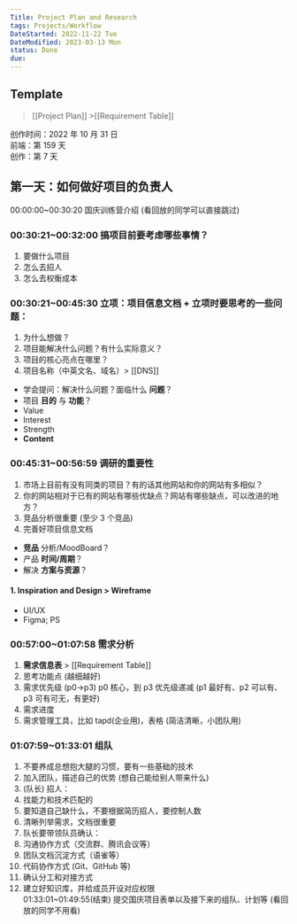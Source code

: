 ```yaml
---
Title: Project Plan and Research
tags: Projects/Workflow
DateStarted: 2022-11-22 Tue
DateModified: 2023-03-13 Mon
status: Done
due:
---
```


## Template

> [[Project Plan]] >[[Requirement Table]]

创作时间：2022 年 10 月 31 日  
前端：第 159 天  
创作：第 7 天

## **第一天：如何做好项目的负责人**

00:00:00~00:30:20 国庆训练营介绍 (看回放的同学可以直接跳过)

### 00:30:21~00:32:00 搞项目前要考虑哪些事情？

1. 要做什么项目
2. 怎么去招人
3. 怎么去权衡成本

### 00:30:21~00:45:30 立项：项目信息文档 + 立项时要思考的一些问题：

1. 为什么想做？
2. 项目能解决什么问题？有什么实际意义？
3. 项目的核心亮点在哪里？
4. 项目名称（中英文名、域名）> [[DNS]]

- 学会提问：解决什么问题？面临什么 **问题**？
- 项目 **目的** 与 **功能**？
- Value
- Interest
- Strength
- **Content**

### 00:45:31~00:56:59 调研的重要性

1. 市场上目前有没有同类的项目？有的话其他网站和你的网站有多相似？
2. 你的网站相对于已有的网站有哪些优缺点？网站有哪些缺点，可以改进的地方？
3. 竞品分析很重要 (至少 3 个竞品)
4. 完善好项目信息文档

- **竞品** 分析/MoodBoard？
- 产品 **时间/周期**？
- 解决 **方案与资源**？

#### 1. Inspiration and Design > Wireframe

- UI/UX
- Figma; PS

### 00:57:00~01:07:58 需求分析

1. **需求信息表** > [[Requirement Table]]
2. 思考功能点 (越细越好)
3. 需求优先级 (p0->p3) p0 核心，到 p3 优先级递减 (p1 最好有、p2 可以有、p3 可有可无，有更好)
4. 需求进度
5. 需求管理工具，比如 tapd(企业用)，表格 (简洁清晰，小团队用)

### 01:07:59~01:33:01 组队

1. 不要养成总想抱大腿的习惯，要有一些基础的技术
2. 加入团队，描述自己的优势 (想自己能给别人带来什么)
3. (队长) 招人：
4. 找能力和技术匹配的
5. 要知道自己缺什么，不要根据简历招人，要控制人数
6. 清晰列举需求，文档很重要
7. 队长要带领队员确认：
8. 沟通协作方式（交流群、腾讯会议等）
9. 团队文档沉淀方式（语雀等）
10. 代码协作方式 (Git、GitHub 等)
11. 确认分工和对接方式
12. 建立好知识库，并给成员开设对应权限  
    01:33:01~01:49:55(结束) 提交国庆项目表单以及接下来的组队、计划等 (看回放的同学不用看)

